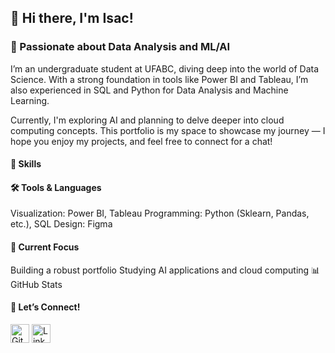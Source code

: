 ## 👋 Hi there, I'm Isac!
### 🎯 Passionate about Data Analysis and ML/AI
I’m an undergraduate student at UFABC, diving deep into the world of Data Science. With a strong foundation in tools like Power BI and Tableau, I’m also experienced in SQL and Python for Data Analysis and Machine Learning.

Currently, I'm exploring AI and planning to delve deeper into cloud computing concepts. This portfolio is my space to showcase my journey — I hope you enjoy my projects, and feel free to connect for a chat!

#### 🌟 Skills
#### 🛠 Tools & Languages

Visualization: Power BI, Tableau
Programming: Python (Sklearn, Pandas, etc.), SQL
Design: Figma

#### 🌱 Current Focus
Building a robust portfolio
Studying AI applications and cloud computing
📊 GitHub Stats

#### 🤝 Let’s Connect!
<img src='https://cdn.jsdelivr.net/npm/simple-icons@3.0.1/icons/github.svg' alt='GitHub' height='30'>
<img src='https://cdn.jsdelivr.net/npm/simple-icons@3.0.1/icons/linkedin.svg' alt='LinkedIn' height='30'>





